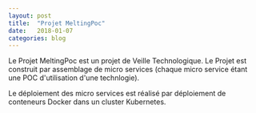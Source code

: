 ```yaml
---
layout: post
title:  "Projet MeltingPoc"
date:   2018-01-07
categories: blog
---
```


Le Projet MeltingPoc est un projet de Veille Technologique. Le Projet est construit par assemblage de micro services (chaque micro service étant une POC d'utilisation d'une technlogie).

Le déploiement des micro services est réalisé par déploiement de conteneurs Docker dans un cluster Kubernetes.
